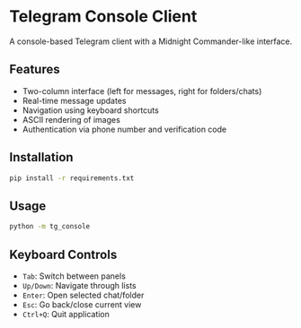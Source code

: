 # Telegram Console Client

A console-based Telegram client with a Midnight Commander-like interface.

## Features

- Two-column interface (left for messages, right for folders/chats)
- Real-time message updates
- Navigation using keyboard shortcuts
- ASCII rendering of images
- Authentication via phone number and verification code

## Installation

```bash
pip install -r requirements.txt
```

## Usage

```bash
python -m tg_console
```

## Keyboard Controls

- `Tab`: Switch between panels
- `Up/Down`: Navigate through lists
- `Enter`: Open selected chat/folder
- `Esc`: Go back/close current view
- `Ctrl+Q`: Quit application